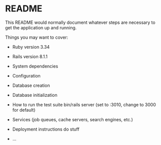 <!--
	NOTE: This repository is a copy of the GoRails tutorial "Build a Blog with
	Rails 7" used for learning and experimentation. 
-->

# README

This README would normally document whatever steps are necessary to get the
application up and running.

Things you may want to cover:

* Ruby version 3.34
* Rails version 8.1.1

* System dependencies

* Configuration

* Database creation

* Database initialization

* How to run the test suite
bin/rails server (set to :3010, change to 3000 for default)

* Services (job queues, cache servers, search engines, etc.)

* Deployment instructions
do stuff

* ...
